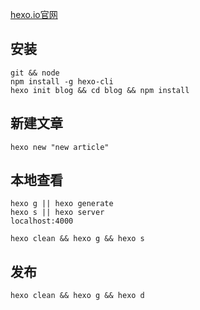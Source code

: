 [hexo.io官网](https://hexo.io/zh-cn/docs/)

## 安装
`git && node` <br>
`npm install -g hexo-cli` <br>
`hexo init blog && cd blog && npm install`
## 新建文章
` hexo new "new article" `
## 本地查看
`hexo g || hexo generate` <br>
`hexo s || hexo server` <br>
`localhost:4000` <br>

`hexo clean && hexo g && hexo s`
## 发布
`hexo clean && hexo g && hexo d`




